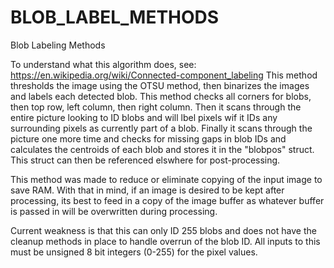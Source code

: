 # BLOB_LABEL_METHODS
Blob Labeling Methods

To understand what this algorithm does, see: https://en.wikipedia.org/wiki/Connected-component_labeling
This method thresholds the image using the OTSU method, then binarizes the images and labels each detected blob.
This method checks all corners for blobs, then top row, left column, then right column. 
Then it scans through the entire picture looking to ID blobs and will lbel pixels wif it IDs any surrounding pixels as currently part of a blob.
Finally it scans through the picture one more time and checks for missing gaps in blob IDs and calculates the centroids of each blob and stores it in the "blobpos" struct.
This struct can then be referenced elswhere for post-processing.

This method was made to reduce or eliminate copying of the input image to save RAM. With that in mind, if an image is desired to be kept
after processing, its best to feed in a copy of the image buffer as whatever buffer is passed in will be overwritten during processing.

Current weakness is that this can only ID 255 blobs and does not have the cleanup methods in place to handle overrun of the blob ID.
All inputs to this must be unsigned 8 bit integers (0-255) for the pixel values.

